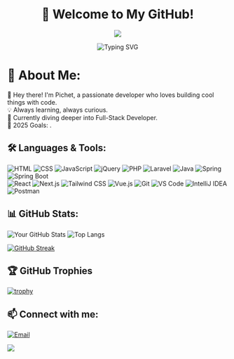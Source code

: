 <h1 align="center">🚀 Welcome to My GitHub!</h1>

<p align="center">
  <img src="https://capsule-render.vercel.app/api?type=waving&color=0:36BCF7,100:5B42F3&height=200&section=header&text=Hi,%20I'm%20Pichet%20👨‍💻&fontSize=40&fontColor=ffffff&animation=fadeIn" />
</p>

<p align="center">
  <img src="https://readme-typing-svg.herokuapp.com?font=Fira+Code&weight=500&pause=1000&color=36BCF7&center=true&width=435&lines=Web+Developer;Open-source+Contributor;Tech+Enthusiast;Lifelong+Learner" alt="Typing SVG" />
</p>

<!-- Intro -->
# 💫 About Me:
👋 Hey there! I'm Pichet, a passionate developer who loves building cool things with code.  
💡 Always learning, always curious.  
🌱 Currently diving deeper into Full-Stack Developer.  
🎯 2025 Goals: .

<!-- Languages & Tools -->
## 🛠️ Languages & Tools:
![HTML](https://img.shields.io/badge/-HTML5-E34F26?logo=html5&logoColor=fff)
![CSS](https://img.shields.io/badge/-CSS3-1572B6?logo=css3&logoColor=fff)
![JavaScript](https://img.shields.io/badge/-JavaScript-F7DF1E?logo=javascript&logoColor=000)
![jQuery](https://img.shields.io/badge/-jQuery-0769AD?logo=jquery&logoColor=white)
![PHP](https://img.shields.io/badge/-PHP-777BB4?logo=php&logoColor=white)
![Laravel](https://img.shields.io/badge/-Laravel-FF2D20?logo=laravel&logoColor=white)
![Java](https://img.shields.io/badge/-Java-007396?logo=java&logoColor=white)
![Spring](https://img.shields.io/badge/-Spring-6DB33F?logo=spring&logoColor=white)
![Spring Boot](https://img.shields.io/badge/-Spring%20Boot-6DB33F?logo=springboot&logoColor=white)\
![React](https://img.shields.io/badge/-React-61DAFB?logo=react&logoColor=000)
![Next.js](https://img.shields.io/badge/-Next.js-000000?logo=nextdotjs&logoColor=white)
![Tailwind CSS](https://img.shields.io/badge/-Tailwind%20CSS-06B6D4?logo=tailwindcss&logoColor=white)
![Vue.js](https://img.shields.io/badge/-Vue.js-4FC08D?logo=vuedotjs&logoColor=white)
![Git](https://img.shields.io/badge/-Git-F05032?logo=git&logoColor=fff)
![VS Code](https://img.shields.io/badge/-VSCode-007ACC?logo=visualstudiocode&logoColor=fff)
![IntelliJ IDEA](https://img.shields.io/badge/-IntelliJ%20IDEA-000?logo=intellijidea&logoColor=white)
![Postman](https://img.shields.io/badge/-Postman-FF6C37?logo=postman&logoColor=white)




<!-- GitHub Stats -->
## 📊 GitHub Stats:
![Your GitHub Stats](https://github-readme-stats.vercel.app/api?username=HoeunPichet&show_icons=true&theme=radical)
![Top Langs](https://github-readme-stats.vercel.app/api/top-langs/?username=HoeunPichet&layout=compact&theme=radical)

<!-- Streak -->
[![GitHub Streak](https://github-readme-streak-stats.herokuapp.com?user=yourusername&theme=radical&date_format=M%20j%5B%2C%20Y%5D)](https://git.io/streak-stats)

<!-- GitHub Trophies -->
## 🏆 GitHub Trophies
[![trophy](https://github-profile-trophy.vercel.app/?username=yourusername&theme=radical&no-frame=true&column=7)](https://github.com/ryo-ma/github-profile-trophy)

<!-- Connect with me -->
## 📫 Connect with me:
[![Email](https://img.shields.io/badge/-Email-D14836?style=flat-square&logo=gmail&logoColor=white)](mailto:hoeunpichet@gmail.com)
<!-- Footer Image -->
<img src="https://capsule-render.vercel.app/api?type=waving&color=0:8EC5FC,100:E0C3FC&height=120&section=footer"/>
